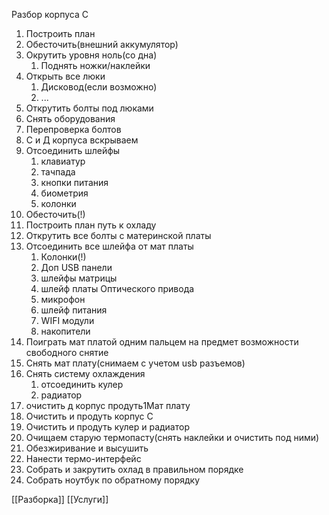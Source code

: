 Разбор корпуса С
1. Построить план
2. Обесточить(внешний аккумулятор)
3. Окрутить уровня ноль(со дна)
	1. Поднять ножки/наклейки
4. Открыть все люки
	1. Дисковод(если возможно)
	2. ...
5. Открутить болты под люками
6. Снять оборудования
7. Перепроверка болтов
8. С и Д корпуса вскрываем
9. Отсоединить шлейфы 
	1. клавиатур 
	2. тачпада 
	3. кнопки питания 
	4. биометрия 
	5. колонки
10. Обесточить(!)
11. Построить план путь к охладу 
12. Открутить все болты с материнской платы
13. Отсоединить все шлейфа от мат платы
	1. Колонки(!)
	2. Доп USB панели
	3. шлейфы матрицы
	4. шлейф платы Оптического привода
	5. микрофон
	6. шлейф питания
	7. WIFI модули
	8. накопители
14. Поиграть мат платой одним пальцем на предмет возможности свободного снятие
15. Снять мат плату(снимаем с учетом usb разъемов)
16. Снять систему охлаждения
	1. отсоединить кулер 
	2. радиатор
17. очистить д корпус продуть1Мат плату
18. Очистить и продуть корпус С
19. Очистить и продуть кулер и радиатор
20. Очищаем старую термопасту(снять наклейки и очистить под ними)
21. Обезжиривание и высушить
22. Нанести термо-интерфейс
23. Собрать и закрутить охлад в правильном порядке
24. Собрать ноутбук по обратному порядку


[[Разборка]]
[[Услуги]]